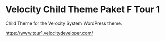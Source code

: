 Velocity Child Theme Paket F Tour 1
=================

Child Theme for the Velocity System WordPress theme.

https://www.tour1.velocitydeveloper.com/
